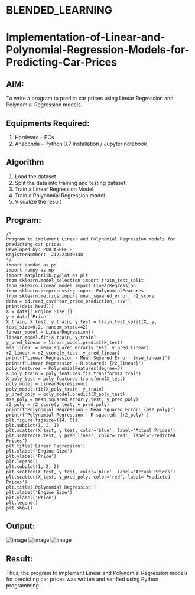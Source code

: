 # BLENDED_LEARNING
# Implementation-of-Linear-and-Polynomial-Regression-Models-for-Predicting-Car-Prices

## AIM:
To write a program to predict car prices using Linear Regression and Polynomial Regression models.

## Equipments Required:
1. Hardware – PCs
2. Anaconda – Python 3.7 Installation / Jupyter notebook

## Algorithm
1. Load the dataset
2. Split the data into training and testing dataset
3. Train a Linear Regression Model
4. Train a Polynomial Regression model
5. Visualize the result
## Program:
```
/*
Program to implement Linear and Polynomial Regression models for predicting car prices.
Developed by: POOJASREE B
RegisterNumber:  212223040148
*/
import pandas as pd
import numpy as np
import matplotlib.pyplot as plt
from sklearn.model_selection import train_test_split
from sklearn.linear_model import LinearRegression
from sklearn.preprocessing import PolynomialFeatures
from sklearn.metrics import mean_squared_error, r2_score
data = pd.read_csv('car_price_prediction_.csv')
print(data.head())
X = data[['Engine Size']] 
y = data['Price']
X_train, X_test, y_train, y_test = train_test_split(X, y, test_size=0.2, random_state=42)
linear_model = LinearRegression()
linear_model.fit(X_train, y_train)
y_pred_linear = linear_model.predict(X_test)
mse_linear = mean_squared_error(y_test, y_pred_linear)
r2_linear = r2_score(y_test, y_pred_linear)
print(f'Linear Regression - Mean Squared Error: {mse_linear}')
print(f'Linear Regression - R-squared: {r2_linear}')
poly_features = PolynomialFeatures(degree=3) 
X_poly_train = poly_features.fit_transform(X_train)
X_poly_test = poly_features.transform(X_test)
poly_model = LinearRegression()
poly_model.fit(X_poly_train, y_train)
y_pred_poly = poly_model.predict(X_poly_test)
mse_poly = mean_squared_error(y_test, y_pred_poly)
r2_poly = r2_score(y_test, y_pred_poly)
print(f'Polynomial Regression - Mean Squared Error: {mse_poly}')
print(f'Polynomial Regression - R-squared: {r2_poly}')
plt.figure(figsize=(14, 6))
plt.subplot(1, 2, 1)
plt.scatter(X_test, y_test, color='blue', label='Actual Prices')
plt.scatter(X_test, y_pred_linear, color='red', label='Predicted Prices')
plt.title('Linear Regression')
plt.xlabel('Engine Size')
plt.ylabel('Price')
plt.legend()
plt.subplot(1, 2, 2)
plt.scatter(X_test, y_test, color='blue', label='Actual Prices')
plt.scatter(X_test, y_pred_poly, color='red', label='Predicted Prices')
plt.title('Polynomial Regression')
plt.xlabel('Engine Size')
plt.ylabel('Price')
plt.legend()
plt.show()
```

## Output:
![image](https://github.com/user-attachments/assets/4c72e532-f2c2-4793-9ccf-1ca7ef7ca4ff)
![image](https://github.com/user-attachments/assets/d443a607-9248-4f99-99d5-21bfac6d0584)
![image](https://github.com/user-attachments/assets/698cbdbe-2fd5-4289-b2c2-8a18021b02fc)



## Result:
Thus, the program to implement Linear and Polynomial Regression models for predicting car prices was written and verified using Python programming.

